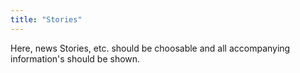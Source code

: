 ```yaml
---
title: "Stories"
---
```


Here, news Stories, etc. should be choosable and all accompanying information's should be shown.